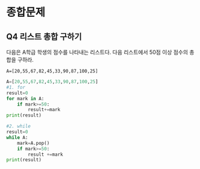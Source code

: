 # 종합문제
## Q4 리스트 총합 구하기
다음은 A학급 학생의 점수를 나타내는 리스트다. 다음 리스트에서 50점 이상 점수의 총합을 구하라.
```
A=[20,55,67,82,45,33,90,87,100,25]
```

```python
A=[20,55,67,82,45,33,90,87,100,25]
#1. for
result=0
for mark in A:
    if mark>=50:
        result+=mark
print(result)
```
```python
#2. while
result=0
while A:
    mark=A.pop()
    if mark>=50:
        result +=mark
print(result)
```